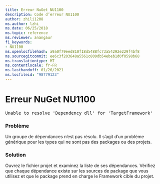 ```yaml
---
title: Erreur NuGet NU1100
description: Code d’erreur NU1100
author: zhili1208
ms.author: lzhi
ms.date: 06/25/2018
ms.topic: reference
ms.reviewer: anangaur
f1_keywords:
- NU1100
ms.openlocfilehash: a9a0f79eed810f18d5488fc73a54292e229f4bf8
ms.sourcegitcommit: ee6c3f203648a5561c809db54ebeb1d0f0598b68
ms.translationtype: MT
ms.contentlocale: fr-FR
ms.lasthandoff: 01/26/2021
ms.locfileid: "98779123"
---
```

# <a name="nuget-error-nu1100"></a>Erreur NuGet NU1100

<pre>Unable to resolve 'Dependency dll' for 'TargetFramework'</pre>

### <a name="issue"></a>Problème
Un groupe de dépendances n’est pas résolu. Il s’agit d’un problème générique pour les types qui ne sont pas des packages ou des projets.

### <a name="solution"></a>Solution
Ouvrez le fichier projet et examinez la liste de ses dépendances. Vérifiez que chaque dépendance existe sur les sources de package que vous utilisez et que le package prend en charge le Framework cible du projet.